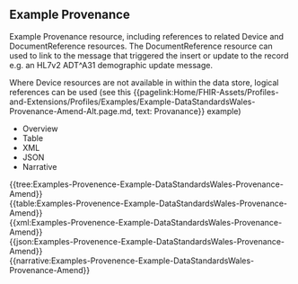 ## Example Provenance
Example Provenance resource, including references to related Device and DocumentReference resources. The DocumentReference resource can used to link to the message that triggered the insert or update to the record e.g. an HL7v2 ADT^A31 demographic update message.

Where Device resources are not available in within the data store, logical references can be used (see this {{pagelink:Home/FHIR-Assets/Profiles-and-Extensions/Profiles/Examples/Example-DataStandardsWales-Provenance-Amend-Alt.page.md, text: Provanance}} example)



<div class="tab-wrap">
  <ul class="tab-head">
    <li class="tablink" onclick="openCity(this,'tabtree')" data-target="tabtree">
      Overview
    </li>
    <li class="tablink" onclick="openCity(this,'tabtable')" data-target="tabtable">
      Table
    </li>
    <li class="tablink tab-active" onclick="openCity(this,'tabxml')" data-target="tabxml">
      XML
    </li>    
    <li class="tablink" onclick="openCity(this,'tabjson')" data-target="tabjson">
      JSON
    </li>    
    <li class="tablink" onclick="openCity(this,'tabnarrative')" data-target="tabnarrative">
      Narrative
    </li>
  </ul>
  <div class="tab-main">
    <div id="tabtree" class="tabcontent">
      {{tree:Examples-Provenence-Example-DataStandardsWales-Provenance-Amend}}
    </div>
    <div id="tabtable" class="tabcontent">
      {{table:Examples-Provenence-Example-DataStandardsWales-Provenance-Amend}}
    </div>       
    <div id="tabxml" class="tabcontent active">      
      {{xml:Examples-Provenence-Example-DataStandardsWales-Provenance-Amend}}
    </div>
    <div id="tabjson" class="tabcontent">
      {{json:Examples-Provenence-Example-DataStandardsWales-Provenance-Amend}}
    </div>       
    <div id="tabnarrative" class="tabcontent">
      {{narrative:Examples-Provenence-Example-DataStandardsWales-Provenance-Amend}}
    </div>  
  </div>
</div>